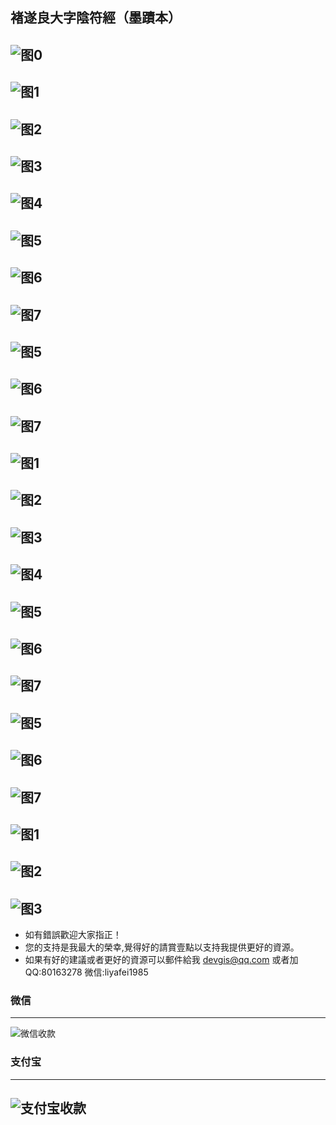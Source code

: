 ## 褚遂良大字陰符經（墨蹟本）

![图0](Pictures/332_褚遂良_大字陰符經_墨蹟本/0.jpg)
---
![图1](Pictures/332_褚遂良_大字陰符經_墨蹟本/1.jpg)
---
![图2](Pictures/332_褚遂良_大字陰符經_墨蹟本/2.jpg)
---
![图3](Pictures/332_褚遂良_大字陰符經_墨蹟本/3.jpg)
---
![图4](Pictures/332_褚遂良_大字陰符經_墨蹟本/4.jpg)
---
![图5](Pictures/332_褚遂良_大字陰符經_墨蹟本/5.jpg)
---
![图6](Pictures/332_褚遂良_大字陰符經_墨蹟本/6.jpg)
---
![图7](Pictures/332_褚遂良_大字陰符經_墨蹟本/7.jpg)
---
![图5](Pictures/332_褚遂良_大字陰符經_墨蹟本/8.jpg)
---
![图6](Pictures/332_褚遂良_大字陰符經_墨蹟本/9.jpg)
---
![图7](Pictures/332_褚遂良_大字陰符經_墨蹟本/10.jpg)
---
![图1](Pictures/332_褚遂良_大字陰符經_墨蹟本/11.jpg)
---
![图2](Pictures/332_褚遂良_大字陰符經_墨蹟本/12.jpg)
---
![图3](Pictures/332_褚遂良_大字陰符經_墨蹟本/13.jpg)
---
![图4](Pictures/332_褚遂良_大字陰符經_墨蹟本/14.jpg)
---
![图5](Pictures/332_褚遂良_大字陰符經_墨蹟本/15.jpg)
---
![图6](Pictures/332_褚遂良_大字陰符經_墨蹟本/16.jpg)
---
![图7](Pictures/332_褚遂良_大字陰符經_墨蹟本/17.jpg)
---
![图5](Pictures/332_褚遂良_大字陰符經_墨蹟本/18.jpg)
---
![图6](Pictures/332_褚遂良_大字陰符經_墨蹟本/19.jpg)
---
![图7](Pictures/332_褚遂良_大字陰符經_墨蹟本/20.jpg)
---
![图1](Pictures/332_褚遂良_大字陰符經_墨蹟本/21.jpg)
---
![图2](Pictures/332_褚遂良_大字陰符經_墨蹟本/22.jpg)
---
![图3](Pictures/332_褚遂良_大字陰符經_墨蹟本/23.jpg)
---

* 如有錯誤歡迎大家指正！
* 您的支持是我最大的榮幸,覺得好的請賞壹點以支持我提供更好的資源。
* 如果有好的建議或者更好的資源可以郵件給我 devgis@qq.com 或者加QQ:80163278 微信:liyafei1985

### 微信
---
![微信收款](zfb.jpg)

### 支付宝
---
![支付宝收款](wx.jpg)
---